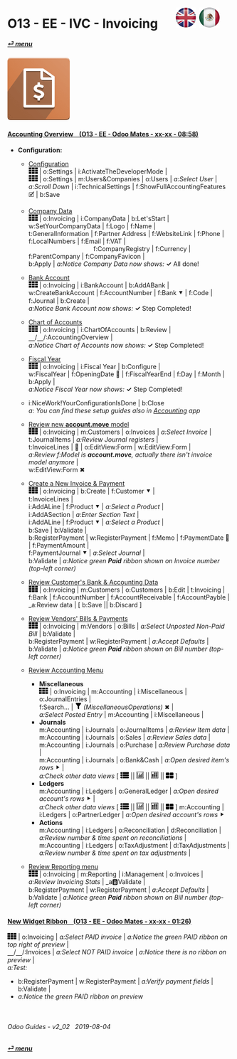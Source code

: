 # O13 - EE - IVC - Invoicing &nbsp;&nbsp;&nbsp;&nbsp; [![en-uk](/doc/img/en-uk_flag_button_small.png)](/en-uk/o13/ee/ivc/en-uk-o13-ee-ivc-invoicing-guides.md) [ ![es-mx](/doc/img/es-mx_flag_button_small.png)](/es-mx/o13/ee/ivc/es-mx-o13-ee-ivc-invoicing-guides.md)
#### [_&#x23CE; menu_](/en-uk/o13/ee/en-uk-o13-ee-guides-menu.md)  
### ![ivc](/doc/img/account_invoicing.png)

#### [Accounting Overview &nbsp;&nbsp; (O13 - EE - Odoo Mates - xx-xx - 08:58)](https://youtube.com/embed/hA6KSbR7YVI?autoplay=1&start=6&end=58&rel=0&nocount)
[***Sync***]: # (o13-ee-inv-invoicing-guides)  

- **Configuration:**  
  - [Configuration](https://youtube.com/embed/hA6KSbR7YVI?autoplay=1&start=6&end=54&rel=0)  
    ![apps](/doc/img/apps.png) | o:Settings | i:ActivateTheDeveloperMode |  
    ![apps](/doc/img/apps.png) | o:Settings | m:Users&Companies | o:Users | _a:Select User_ |  
    _a:Scroll Down_ | i:TechnicalSettings | f:ShowFullAccountingFeatures &#x1F5F9; | b:Save  

  - [Company Data](https://youtube.com/embed/hA6KSbR7YVI?autoplay=1&start=55&end=79&rel=0)  
    ![apps](/doc/img/apps.png) | o:Invoicing | i:CompanyData | b:Let'sStart |  
    w:SetYourCompanyData | f:Logo | f:Name |  
    t:GeneralInformation | f:Partner Address | f:WebsiteLink | f:Phone | f:LocalNumbers | f:Email | f:VAT |  
    &nbsp;&nbsp;&nbsp;&nbsp;&nbsp;&nbsp;&nbsp;&nbsp;&nbsp;&nbsp;&nbsp;&nbsp;&nbsp;&nbsp;&nbsp;&nbsp;&nbsp;
    &nbsp;&nbsp;&nbsp;&nbsp;&nbsp;&nbsp;&nbsp;&nbsp;&nbsp;&nbsp;&nbsp;&nbsp;&nbsp;&nbsp;&nbsp;&nbsp;&nbsp;&nbsp;
    f:CompanyRegistry | f:Currency | f:ParentCompany | f:CompanyFavicon |  
    b:Apply | _a:Notice Company Data now shows:_ **&#x2713;** All done!  

  - [Bank Account](https://youtube.com/embed/hA6KSbR7YVI?autoplay=1&start=80&end=92&rel=0)  
    ![apps](/doc/img/apps.png) | o:Invoicing | i:BankAccount | b:AddABank |  
    w:CreateBankAccount | f:AccountNumber | f:Bank &#x2BC6; | f:Code | f:Journal | b:Create |  
    _a:Notice Bank Account now shows:_ **&#x2713;** Step Completed!  

  - [Chart of Accounts](https://youtube.com/embed/hA6KSbR7YVI?autoplay=1&start=93&end=100&rel=0)  
    ![apps](/doc/img/apps.png) | o:Invoicing | i:ChartOfAccounts | b:Review |  
    &#x23BD;/&#x23BD;/:AccountingOverview |  
    _a:Notice Chart of Accounts now shows:_ **&#x2713;** Step Completed!  

  - [Fiscal Year](https://youtube.com/embed/hA6KSbR7YVI?autoplay=1&start=100&end=108&rel=0)   
    ![apps](/doc/img/apps.png) | o:Invoicing | i:Fiscal Year | b:Configure |  
    w:FiscalYear | f:OpeningDate &#x1F4C5; | f:FiscalYearEnd | f:Day | f:Month | b:Apply |  
    _a:Notice Fiscal Year now shows:_ **&#x2713;** Step Completed!  

  - i:NiceWork!YourConfigurationIsDone | b:Close  
    _a: You can find these setup guides also in [Accounting](/en-uk/o13/ee/inv/en-uk-o13-ee-acc-accounting-guides.md#accounting-overview--o13---ee---odoo-mates---xx-xx---0858) app_  

  - [Review new **account.move** model](https://youtube.com/embed/hA6KSbR7YVI?autoplay=1&start=108&end=144&rel=0)  
    ![apps](/doc/img/apps.png) | o:Invoicing | m:Customers | o:Invoices | _a:Select Invoice_ |  
	t:JournalItems | _a:Review Journal registers_ |  
	t:InvoiceLines | &#x1F41E; | o:EditView:Form | w:EditView:Form |  
	_a:Review f:Model is **account.move**, actually there isn't invoice model anymore_ |  
	w:EditView:Form &#x2716;  
    
  - [Create a New Invoice & Payment](https://youtube.com/embed/hA6KSbR7YVI?autoplay=1&start=148&end=218&rel=0)  
    ![apps](/doc/img/apps.png) | o:Invoicing | b:Create | f:Customer &#x2BC6; |  
	t:InvoiceLines |  
	i:AddALine | f:Product &#x2BC6; | _a:Select a Product_ |  
	i:AddASection | _a:Enter Section Text_ |  
	i:AddALine | f:Product &#x2BC6; | _a:Select a Product_ |  
	b:Save | b:Validate |  
	b:RegisterPayment | w:RegisterPayment | f:Memo | f:PaymentDate &#x1F4C5; | f:PaymentAmount |  
	f:PaymentJournal &#x2BC6; | _a:Select Journal_ |  
	b:Validate | _a:Notice green **Paid** ribbon shown on Invoice number (top-left corner)_  

  - [Review Customer's Bank & Accounting Data](https://youtube.com/embed/hA6KSbR7YVI?autoplay=1&start=247&end=270&rel=0)  
    ![apps](/doc/img/apps.png) | o:Invoicing | m:Customers | o:Customers | b:Edit | t:Invoicing |  
	f:Bank | f:AccountNumber | f:AccountReceivable | f:AccountPayble | _a:Review data | \[ b:Save \|\| b:Discard ]  
	
  - [Review Vendors' Bills & Payments](https://youtube.com/embed/hA6KSbR7YVI?autoplay=1&start=247&end=296&rel=0)  
    ![apps](/doc/img/apps.png) | o:Invoicing | m:Vendors | o:Bills | _a:Select Unposted Non-Paid Bill_ | b:Validate |  
	b:RegisterPayment | w:RegisterPayment | _a:Accept Defaults_ | b:Validate | _a:Notice green **Paid** ribbon shown on Bill number (top-left corner)_   
	
  - [Review Accounting Menu](https://youtube.com/embed/hA6KSbR7YVI?autoplay=1&start=310&end=396&rel=0)  
    - **Miscellaneous**  
      ![apps](/doc/img/apps.png) | o:Invoicing | m:Accounting | i:Miscellaneous | o:JournalEntries |  
	  f:Search... | ![filter](/doc/img/filter.png) _(MiscellaneousOperations)_ &#x2716; |  
      _a:Select Posted Entry_ | m:Accounting | i:Miscellaneous |
    - **Journals**  
      m:Accounting | i:Journals | o:JournalItems | _a:Review Item data_ |  
      m:Accounting | i:Journals | o:Sales | _a:Review Sales data_ |  
      m:Accounting | i:Journals | o:Purchase | _a:Review Purchase data_ |  
      m:Accounting | i:Journals | o:Bank&Cash | _a:Open desired item's rows_ &#x2BC8; |  
    _a:Check other data views_ \[ ![view_list](/doc/img/view_list.png) \|\| ![view_graph](/doc/img/view_graph.png) \|\| ![view_pivot](/doc/img/view_pivot.png) \|\| ![view_kanban](/doc/img/view_kanban.png) ]
    - **Ledgers**  
      m:Accounting | i:Ledgers | o:GeneralLedger | _a:Open desired account's rows_ &#x2BC8; |  
    _a:Check other data views_ \[ ![view_list](/doc/img/view_list.png) \|\| ![view_graph](/doc/img/view_graph_bars.png) \|\| ![view_pivot](/doc/img/view_pivot.png) \|\| ![view_kanban](/doc/img/view_kanban.png) ]
      m:Accounting | i:Ledgers | o:PartnerLedger | _a:Open desired account's rows_ &#x2BC8;
    - **Actions**  
      m:Accounting | i:Ledgers | o:Reconciliation | d:Reconciliation | _a:Review number & time spent on reconciliations_ |  
      m:Accounting | i:Ledgers | o:TaxAdjustment | d:TaxAdjustments | _a:Review number & time spent on tax adjustments_ |  
	
  - [Review Reporting menu](https://youtube.com/embed/hA6KSbR7YVI?autoplay=1&start=396&end=&rel=0)  
    ![apps](/doc/img/apps.png) | o:Invoicing | m:Reporting | i:Management | o:Invoices |  
	_a:Review Invoicing Stats_ | _a:b:Validate |  
	b:RegisterPayment | w:RegisterPayment | _a:Accept Defaults_ | b:Validate | _a:Notice green **Paid** ribbon shown on Bill number (top-left corner)_   
	
	
	
	
	
   
  
[***cocacola 1:59***]: # (Odoo13 Accounting Overview)  


#### [New Widget Ribbon &nbsp;&nbsp; (O13 - EE - Odoo Mates - xx-xx - 01:26)](https://youtube.com/embed/Adg5rrfXl0Y?autoplay=1&start=0&end=71&rel=0)  
![apps](/doc/img/apps.png) | o:Invoicing | _a:Select PAID invoice_ | _a:Notice the green PAID ribbon on top right of preview_ |  
&#x23BD;/&#x23BD;/:Invoices | _a:Select NOT PAID invoice_ | _a:Notice there is no ribbon on preview_ |  
_a:Test:_  
  - b:RegisterPayment | w:RegisterPayment | _a:Verify payment fields_ | b:Validate |  
  - _a:Notice the green PAID ribbon on preview_  
  
<br>

###### Odoo Guides - v2_02 &nbsp; 2019-08-04  
**[_&#x23CE; menu_](/en-uk/o13/ee/en-uk-o13-ee-guides-menu.md)**  
